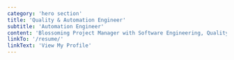 ```yaml
---
category: 'hero section'
title: 'Quality & Automation Engineer'
subtitle: 'Automation Engineer'
content: 'Blossoming Project Manager with Software Engineering, Quality Assurance and tactical interpersonal experience. Dedicated to leveraging current skills to improve processes, resolve issues creatively, and improve communications among internal and external stakeholders.'
linkTo: '/resume/'
linkText: 'View My Profile'
---
```

